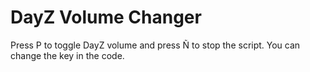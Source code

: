 # DayZ Volume Changer
Press P to toggle DayZ volume and press Ñ to stop the script.
You can change the key in the code.
